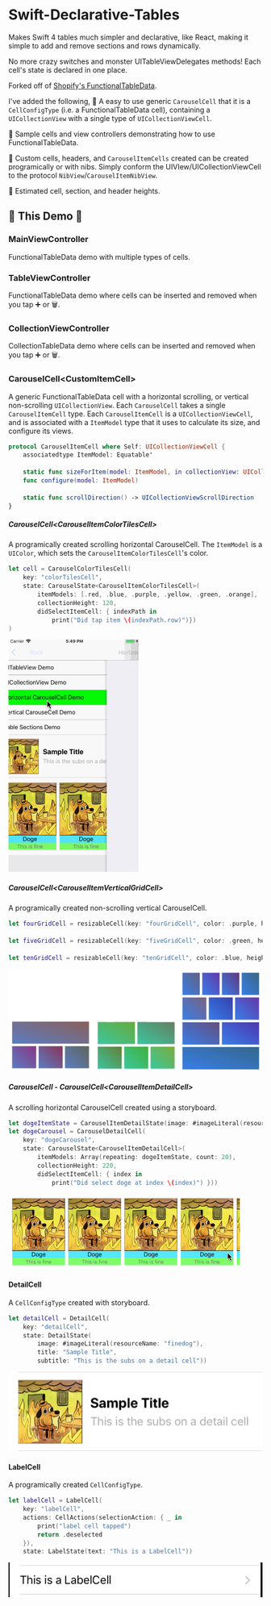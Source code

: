 # Swift-Declarative-Tables
Makes Swift 4 tables much simpler and declarative, like React, making it simple to add and remove sections and rows dynamically.

No more crazy switches and monster UITableViewDelegates methods! Each cell's state is declared in one place.

Forked off of [Shopify's FunctionalTableData](https://github.com/Shopify/FunctionalTableData). 

I've added the following,
🌟 A easy to use generic `CarouselCell` that it is a `CellConfigType` (i.e. a FunctionalTableData cell), containing a `UICollectionView` with a single type of `UICollectionViewCell`.

🌟 Sample cells and view controllers demonstrating how to use FunctionalTableData.

🌟 Custom cells, headers, and `CarouselItemCells` created can be created programically or with nibs. Simply conform the UIVIew/UICollectionViewCell to the protocol `NibView`/`CarouselItemNibView`.

🌟 Estimated cell, section, and header heights.

## 🌟 This Demo 🌟 

### MainViewController
FunctionalTableData demo with multiple types of cells.

### TableViewController
FunctionalTableData demo where cells can be inserted and removed when you tap ➕ or 🗑.

### CollectionViewController
CollectionTableData demo where cells can be inserted and removed when you tap ➕ or 🗑.

### CarouselCell\<CustomItemCell\>
A generic FunctionalTableData cell with a horizontal scrolling, or vertical non-scrolling `UICollectionView`.
Each `CarouselCell` takes a single `CarouselItemCell` type.
Each `CarouselItemCell` is a `UICollectionViewCell`, and is associated with a `ItemModel` type that it uses to calculate its size, and configure its views.


```swift
protocol CarouselItemCell where Self: UICollectionViewCell {
	associatedtype ItemModel: Equatable'
	
	static func sizeForItem(model: ItemModel, in collectionView: UICollectionView) -> CGSize
	func configure(model: ItemModel)
	
	static func scrollDirection() -> UICollectionViewScrollDirection
}
```

##### CarouselCell\<CarouselItemColorTilesCell\>
A programically created scrolling horizontal CarouselCell.
The `ItemModel` is a `UIColor`, which sets the `CarouselItemColorTilesCell`'s color.

```swift
let cell = CarouselColorTilesCell(
	key: "colorTilesCell",
	state: CarouselState<CarouselItemColorTilesCell>(
		itemModels: [.red, .blue, .purple, .yellow, .green, .orange],
		collectionHeight: 120,
		didSelectItemCell: { indexPath in
			print("Did tap item \(indexPath.row)")})
)
```

![Color Tiles CarouselCell][colorTilesGif]

##### CarouselCell\<CarouselItemVerticalGridCell\>
A programically created non-scrolling vertical CarouselCell.

```swift
let fourGridCell = resizableCell(key: "fourGridCell", color: .purple, height: 100, itemsPerRow: [1, 3])

let fiveGridCell = resizableCell(key: "fiveGridCell", color: .green, height: 100, itemsPerRow: [2, 3])

let tenGridCell = resizableCell(key: "tenGridCell", color: .blue, height: 100, itemsPerRow: [4, 3, 2, 1])
```

![Vertical Grid Cell][verticalCarousel]


##### CarouselCell - CarouselCell\<CarouselItemDetailCell\>
A scrolling horizontal CarouselCell created using a storyboard.

```swift
let dogeItemState = CarouselItemDetailState(image: #imageLiteral(resourceName: "finedog"), title: "Doge", subtitle: "This is fine")
let dogeCarousel = CarouselDetailCell(
	key: "dogeCarousel",
	state: CarouselState<CarouselItemDetailCell>(
		itemModels: Array(repeating: dogeItemState, count: 20),
		collectionHeight: 220,
		didSelectItemCell: { index in
			print("Did select doge at index \(index)") }))
```

![CarouselDetailCell][dogegif]

#### DetailCell
A `CellConfigType` created with storyboard.

```swift
let detailCell = DetailCell(
	key: "detailCell",
	state: DetailState(
		image: #imageLiteral(resourceName: "finedog"),
		title: "Sample Title",
		subtitle: "This is the subs on a detail cell"))
```

![LabelCell][detailCell]


#### LabelCell
A programically created `CellConfigType`.

```swift
let labelCell = LabelCell(
	key: "labelCell",
	actions: CellActions(selectionAction: { _ in
		print("label cell tapped")
		return .deselected
	}),
	state: LabelState(text: "This is a LabelCell"))

```

![LabelCell][labelCell]


[buggif]: https://github.com/p-sun/Swift-Declarative-Tables/blob/master/Images/Issue.gif
[colorTilesGif]: https://github.com/p-sun/Swift-Declarative-Tables/blob/master/Images/ColorTilesCarouselCell.gif
[dogegif]: https://github.com/p-sun/Swift-Declarative-Tables/blob/master/Images/DogeCell.gif
[verticalCarousel]: https://github.com/p-sun/Swift-Declarative-Tables/blob/master/Images/VerticalCarousel.png
[labelCell]: https://github.com/p-sun/Swift-Declarative-Tables/blob/master/Images/LabelCell.png
[detailCell]: https://github.com/p-sun/Swift-Declarative-Tables/blob/master/Images/DetailCell.png
